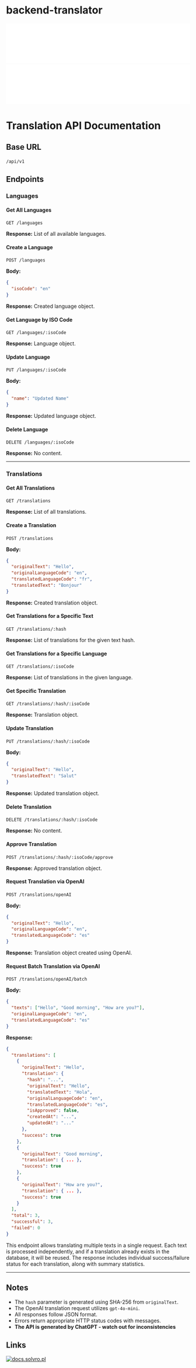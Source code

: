# backend-translator

![Solvro banner](https://github.com/Solvro/backend-topwr-sks/blob/main/assets/solvro_dark.png#gh-dark-mode-only)
![Solvro banner](https://github.com/Solvro/backend-topwr-sks/blob/main/assets/solvro_dark.png#gh-light-mode-only)

# Translation API Documentation

## Base URL

```
/api/v1
```

## Endpoints

### Languages

#### Get All Languages

```
GET /languages
```

**Response:** List of all available languages.

#### Create a Language

```
POST /languages
```

**Body:**

```json
{
  "isoCode": "en"
}
```

**Response:** Created language object.

#### Get Language by ISO Code

```
GET /languages/:isoCode
```

**Response:** Language object.

#### Update Language

```
PUT /languages/:isoCode
```

**Body:**

```json
{
  "name": "Updated Name"
}
```

**Response:** Updated language object.

#### Delete Language

```
DELETE /languages/:isoCode
```

**Response:** No content.

---

### Translations

#### Get All Translations

```
GET /translations
```

**Response:** List of all translations.

#### Create a Translation

```
POST /translations
```

**Body:**

```json
{
  "originalText": "Hello",
  "originalLanguageCode": "en",
  "translatedLanguageCode": "fr",
  "translatedText": "Bonjour"
}
```

**Response:** Created translation object.

#### Get Translations for a Specific Text

```
GET /translations/:hash
```

**Response:** List of translations for the given text hash.

#### Get Translations for a Specific Language

```
GET /translations/:isoCode
```

**Response:** List of translations in the given language.

#### Get Specific Translation

```
GET /translations/:hash/:isoCode
```

**Response:** Translation object.

#### Update Translation

```
PUT /translations/:hash/:isoCode
```

**Body:**

```json
{
  "originalText": "Hello",
  "translatedText": "Salut"
}
```

**Response:** Updated translation object.

#### Delete Translation

```
DELETE /translations/:hash/:isoCode
```

**Response:** No content.

#### Approve Translation

```
POST /translations/:hash/:isoCode/approve
```

**Response:** Approved translation object.

#### Request Translation via OpenAI

```
POST /translations/openAI
```

**Body:**

```json
{
  "originalText": "Hello",
  "originalLanguageCode": "en",
  "translatedLanguageCode": "es"
}
```

**Response:** Translation object created using OpenAI.

#### Request Batch Translation via OpenAI

```
POST /translations/openAI/batch
```

**Body:**

```json
{
  "texts": ["Hello", "Good morning", "How are you?"],
  "originalLanguageCode": "en",
  "translatedLanguageCode": "es"
}
```

**Response:**

```json
{
  "translations": [
    {
      "originalText": "Hello",
      "translation": {
        "hash": "...",
        "originalText": "Hello",
        "translatedText": "Hola",
        "originalLanguageCode": "en",
        "translatedLanguageCode": "es",
        "isApproved": false,
        "createdAt": "...",
        "updatedAt": "..."
      },
      "success": true
    },
    {
      "originalText": "Good morning",
      "translation": { ... },
      "success": true
    },
    {
      "originalText": "How are you?",
      "translation": { ... },
      "success": true
    }
  ],
  "total": 3,
  "successful": 3,
  "failed": 0
}
```

This endpoint allows translating multiple texts in a single request. Each text is processed independently, and if a translation already exists in the database, it will be reused. The response includes individual success/failure status for each translation, along with summary statistics.

---

## Notes

- The `hash` parameter is generated using SHA-256 from `originalText`.
- The OpenAI translation request utilizes `gpt-4o-mini`.
- All responses follow JSON format.
- Errors return appropriate HTTP status codes with messages.
- **The API is generated by ChatGPT - watch out for inconsistencies**

## Links

[![docs.solvro.pl](https://i.imgur.com/fuV0gra.png)](https://docs.solvro.pl)

